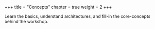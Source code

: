 +++
title = "Concepts"
chapter = true
weight = 2
+++

Learn the basics, understand architectures, and fill-in the core-concepts behind the workshop.